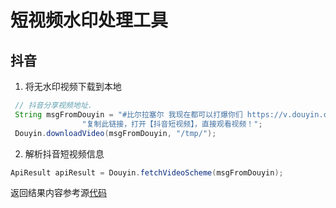 # 短视频水印处理工具

## 抖音

1. 将无水印视频下载到本地

```java
 // 抖音分享视频地址.
 String msgFromDouyin = "#比尔拉塞尔 我现在都可以打爆你们 https://v.douyin.com/JLeEkWY/ " +
                "复制此链接，打开【抖音短视频】，直接观看视频！";
 Douyin.downloadVideo(msgFromDouyin, "/tmp/");
```

2. 解析抖音短视频信息

```java
ApiResult apiResult = Douyin.fetchVideoScheme(msgFromDouyin);
```
返回结果内容参考源[代码](https://github.com/xtea/videoclean/blob/master/src/main/java/io/xtea/videoclean/bean/ApiResult.java)
